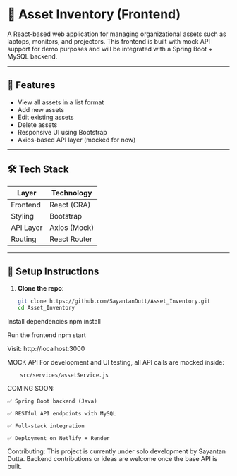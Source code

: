 # 🧾 Asset Inventory (Frontend)

A React-based web application for managing organizational assets such as laptops, monitors, and projectors. This frontend is built with mock API support for demo purposes and will be integrated with a Spring Boot + MySQL backend.

---

## 🚀 Features

- View all assets in a list format
- Add new assets
- Edit existing assets
- Delete assets
- Responsive UI using Bootstrap
- Axios-based API layer (mocked for now)

---

## 🛠️ Tech Stack

| Layer       | Technology     |
|------------|----------------|
| Frontend    | React (CRA)    |
| Styling     | Bootstrap      |
| API Layer   | Axios (Mock)   |
| Routing     | React Router   |

---

## 🔧 Setup Instructions

1. **Clone the repo**:
   ```bash
   git clone https://github.com/SayantanDutt/Asset_Inventory.git
   cd Asset_Inventory

Install dependencies 
        npm install

Run the frontend
        npm start

Visit:
        http://localhost:3000


MOCK API
For development and UI testing, all API calls are mocked inside:

        src/services/assetService.js

COMING SOON:

    ✅ Spring Boot backend (Java)

    ✅ RESTful API endpoints with MySQL

    ✅ Full-stack integration

    ✅ Deployment on Netlify + Render


Contributing:
        This project is currently under solo development by Sayantan Dutta.
        Backend contributions or ideas are welcome once the base API is built.
